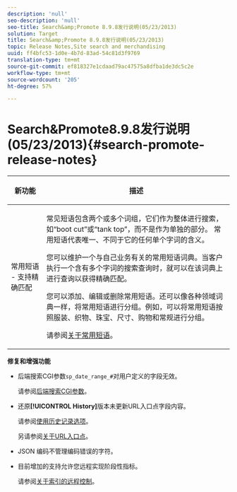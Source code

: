 ```yaml
---
description: 'null'
seo-description: 'null'
seo-title: Search&amp;Promote 8.9.8发行说明(05/23/2013)
solution: Target
title: Search&amp;Promote 8.9.8发行说明(05/23/2013)
topic: Release Notes,Site search and merchandising
uuid: ff4bfc53-1d0e-4b7d-83ad-54c81d3f9769
translation-type: tm+mt
source-git-commit: ef818327e1cdaad79ac47575a8dfba1de3dc5c2e
workflow-type: tm+mt
source-wordcount: '205'
ht-degree: 57%

---
```



# Search&amp;Promote8.9.8发行说明(05/23/2013){#search-promote-release-notes}

<table> 
 <thead> 
  <tr> 
   <th colname="col1" class="entry"> <p>新功能 </p> </th> 
   <th colname="col2" class="entry"> <p>描述 </p> </th> 
  </tr> 
 </thead>
 <tbody> 
  <tr> 
   <td colname="col1"> <p> 常用短语 - 支持精确匹配 </p> </td> 
   <td colname="col2"> <p> 常见短语包含两个或多个词组，它们作为整体进行搜索，如“boot cut”或“tank top”，而不是作为单独的部分。 常用短语代表唯一、不同于它的任何单个字词的含义。 </p> <p> 您可以维护一个与自己业务有关的常用短语词典。当客户执行一个含有多个字词的搜索查询时，就可以在该词典上进行查询以获得精确匹配。 </p> <p>您可以添加、编辑或删除常用短语。还可以像各种领域词典一样，将常用短语进行分组。例如，可以将常用短语按照服装、织物、珠宝、尺寸、购物和常规进行分组。 </p> <p>请参阅<a href="../c-about-linguistics-menu/c-about-common-phrases.md#concept_4946E53586DF492EAEB1B7F757FD440F" format="dita" scope="local">关于常用短语</a>。 </p> </td> 
  </tr> 
 </tbody> 
</table>

**修复和增强功能**

* 后端搜索CGI参数`sp_date_range_#`对用户定义的字段无效。

   请参阅[后端搜索CGI参数](../c-appendices/c-cgiparameters.md#reference_582E85C3886740C98FE88CA9DF7918E8)。

* 还原&#x200B;**[!UICONTROL History]**&#x200B;版本未更新URL入口点字段内容。

   请参阅[使用历史记录选项](../t-using-the-history-option.md#task_70DD3F87A67242BBBD2CB27156F43002)。

   另请参阅[关于URL入口点](../c-about-settings-menu/c-about-crawling-menu.md#concept_5D857E3B5C124E85BC0B5AE77A509573)。

* JSON 编码不管理编码错误的字符。
* 目前增加的支持允许您远程实现阶段性指标。

   请参阅[关于索引的远程控制](../c-about-index-menu/c-about-remote-control-for-indexing.md#concept_C79B322190E84106A434E5C6D4A4118F)。

